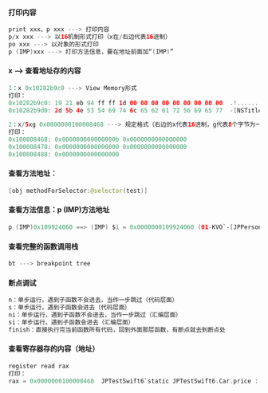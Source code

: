 #### 打印内容
```swift
print xxx、p xxx ---> 打印内容
p/x xxx ---> 以16机制形式打印（x在/右边代表16进制）
po xxx ---> 以对象的形式打印
p (IMP)xxx ---> 打印方法信息，要在地址前面加“(IMP)”
```

#### x —> 查看地址存的内容
```swift
1：x 0x10282b9c0 ---> View Memory形式
打印：
0x10282b9c0: 19 21 eb 94 ff ff 1d 00 00 00 00 00 00 00 00 00  .!..............
0x10282b9d0: 2d 5b 4e 53 54 69 74 6c 65 62 61 72 56 69 65 77  -[NSTitlebarView

2：x/5xg 0x0000000100008468 ---> 规定格式（右边的x代表16进制，g代表8个字节为一组，5代表给5组）
打印：
0x100008468: 0x000000000000000b 0x0000000000000000
0x100008478: 0x0000000000000000 0x0000000000000000
0x100008488: 0x0000000000000000
```

#### 查看方法地址：
```swift
[obj methodForSelector:@selector(test)]
```

#### 查看方法信息：p (IMP)方法地址
```swift
p (IMP)0x109924060 ==> (IMP) $1 = 0x0000000109924060 (01-KVO`-[JPPerson setAge:] at JPPerson.m:13)
```

#### 查看完整的函数调用栈
```swift
bt ---> breakpoint tree
```

#### 断点调试
```swift
n：单步运行，遇到子函数不会进去，当作一步跳过（代码层面）
s：单步运行，遇到子函数会进去（代码层面）
ni：单步运行，遇到子函数不会进去，当作一步跳过（汇编层面）
si：单步运行，遇到子函数会进去（汇编层面）
finish：直接执行完当前函数所有代码，回到外面那层函数，有断点就去到断点处
```

#### 查看寄存器存的内容（地址）
```swift
register read rax
打印：
rax = 0x0000000100008468  JPTestSwift6`static JPTestSwift6.Car.price : Swift.Int
```